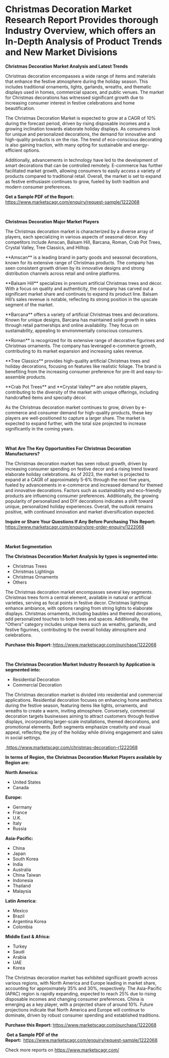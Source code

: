 <p><h1>Christmas Decoration Market Research Report Provides thorough Industry Overview, which offers an In-Depth Analysis of Product Trends and New Market Divisions</h1></p><p><strong>Christmas Decoration Market Analysis and Latest Trends</strong></p>
<p><p>Christmas decoration encompasses a wide range of items and materials that enhance the festive atmosphere during the holiday season. This includes traditional ornaments, lights, garlands, wreaths, and thematic displays used in homes, commercial spaces, and public venues. The market for Christmas decorations has witnessed significant growth due to increasing consumer interest in festive celebrations and home beautification.</p><p>The Christmas Decoration Market is expected to grow at a CAGR of 10% during the forecast period, driven by rising disposable incomes and a growing inclination towards elaborate holiday displays. As consumers look for unique and personalized decorations, the demand for innovative and high-quality products is on the rise. The trend of eco-conscious decorating is also gaining traction, with many opting for sustainable and energy-efficient options.</p><p>Additionally, advancements in technology have led to the development of smart decorations that can be controlled remotely. E-commerce has further facilitated market growth, allowing consumers to easily access a variety of products compared to traditional retail. Overall, the market is set to expand as festive enthusiasm continues to grow, fueled by both tradition and modern consumer preferences.</p></p>
<p><strong>Get a Sample PDF of the Report:&nbsp;</strong> <a href="https://www.marketscagr.com/enquiry/request-sample/1222068?utm_campaign=2378&utm_medium=2&utm_source=Github&utm_content=ia&utm_term=09022025&utm_id=christmas-decoration">https://www.marketscagr.com/enquiry/request-sample/1222068</a></p>
<p>&nbsp;</p>
<p><strong>Christmas Decoration Major Market Players</strong></p>
<p><p>The Christmas decoration market is characterized by a diverse array of players, each specializing in various aspects of seasonal décor. Key competitors include Amscan, Balsam Hill, Barcana, Roman, Crab Pot Trees, Crystal Valley, Tree Classics, and Hilltop.</p><p>**Amscan** is a leading brand in party goods and seasonal decorations, known for its extensive range of Christmas products. The company has seen consistent growth driven by its innovative designs and strong distribution channels across retail and online platforms.</p><p>**Balsam Hill** specializes in premium artificial Christmas trees and décor. With a focus on quality and authenticity, the company has carved out a significant market share and continues to expand its product line. Balsam Hill’s sales revenue is notable, reflecting its strong position in the upscale segment of the market.</p><p>**Barcana** offers a variety of artificial Christmas trees and decorations. Known for unique designs, Barcana has maintained solid growth in sales through retail partnerships and online availability. They focus on sustainability, appealing to environmentally conscious consumers.</p><p>**Roman** is recognized for its extensive range of decorative figurines and Christmas ornaments. The company has leveraged e-commerce growth, contributing to its market expansion and increasing sales revenue.</p><p>**Tree Classics** provides high-quality artificial Christmas trees and holiday decorations, focusing on features like realistic foliage. The brand is benefiting from the increasing consumer preference for pre-lit and easy-to-assemble products.</p><p>**Crab Pot Trees** and **Crystal Valley** are also notable players, contributing to the diversity of the market with unique offerings, including handcrafted items and specialty décor.</p><p>As the Christmas decoration market continues to grow, driven by e-commerce and consumer demand for high-quality products, these key players are well-positioned to capture a larger share. The market is expected to expand further, with the total size projected to increase significantly in the coming years.</p></p>
<p>&nbsp;</p>
<p><strong>What Are The Key Opportunities For Christmas Decoration Manufacturers?</strong></p>
<p><p>The Christmas decoration market has seen robust growth, driven by increasing consumer spending on festive decor and a rising trend toward elaborate holiday celebrations. As of 2023, the market is projected to expand at a CAGR of approximately 5-6% through the next five years, fueled by advancements in e-commerce and increased demand for themed and innovative decorations. Factors such as sustainability and eco-friendly products are influencing consumer preferences. Additionally, the growing popularity of personalized and DIY decorations indicates a shift toward unique, personalized holiday experiences. Overall, the outlook remains positive, with continued innovation and market diversification expected.</p></p>
<p><strong>Inquire or Share Your Questions If Any Before Purchasing This Report:</strong> <a href="https://www.marketscagr.com/enquiry/pre-order-enquiry/1222068?utm_campaign=2378&utm_medium=2&utm_source=Github&utm_content=ia&utm_term=09022025&utm_id=christmas-decoration">https://www.marketscagr.com/enquiry/pre-order-enquiry/1222068</a></p>
<p>&nbsp;</p>
<p><strong>Market Segmentation</strong></p>
<p><strong>The Christmas Decoration Market Analysis by types is segmented into:</strong></p>
<p><ul><li>Christmas Trees</li><li>Christmas Lightings</li><li>Christmas Ornaments</li><li>Others</li></ul></p>
<p><p>The Christmas decoration market encompasses several key segments. Christmas trees form a central element, available in natural or artificial varieties, serving as focal points in festive decor. Christmas lightings enhance ambiance, with options ranging from string lights to elaborate displays. Christmas ornaments, including baubles and themed decorations, add personalized touches to both trees and spaces. Additionally, the "Others" category includes unique items such as wreaths, garlands, and festive figurines, contributing to the overall holiday atmosphere and celebrations.</p></p>
<p><strong>Purchase this Report:&nbsp;</strong><a href="https://www.marketscagr.com/purchase/1222068?utm_campaign=2378&utm_medium=2&utm_source=Github&utm_content=ia&utm_term=09022025&utm_id=christmas-decoration">https://www.marketscagr.com/purchase/1222068</a></p>
<p>&nbsp;</p>
<p><strong>The Christmas Decoration Market Industry Research by Application is segmented into:</strong></p>
<p><ul><li>Residential Decoration</li><li>Commercial Decoration</li></ul></p>
<p><p>The Christmas decoration market is divided into residential and commercial applications. Residential decoration focuses on enhancing home aesthetics during the festive season, featuring items like lights, ornaments, and wreaths to create a warm, inviting atmosphere. Conversely, commercial decoration targets businesses aiming to attract customers through festive displays, incorporating larger-scale installations, themed decorations, and promotional elements. Both segments emphasize creativity and visual appeal, reflecting the joy of the holiday while driving engagement and sales in social settings.</p></p>
<p><a href="https://www.marketscagr.com/christmas-decoration-r1222068?utm_campaign=2378&utm_medium=2&utm_source=Github&utm_content=ia&utm_term=09022025&utm_id=christmas-decoration">&nbsp;https://www.marketscagr.com/christmas-decoration-r1222068</a></p>
<p><strong>In terms of Region, the Christmas Decoration Market Players available by Region are:</strong></p>
<p>
    <p> <strong> North America: </strong>
        <ul>
            <li>United States</li>
            <li>Canada</li>
        </ul>
        </p> 
    <p> <strong> Europe: </strong>
        <ul>
            <li>Germany</li>
            <li>France</li>
            <li>U.K.</li>
            <li>Italy</li>
            <li>Russia</li>
        </ul>
        </p> 
    <p> <strong> Asia-Pacific: </strong>
        <ul>
            <li>China</li>
            <li>Japan</li>
            <li>South Korea</li>
            <li>India</li>
            <li>Australia</li>
            <li>China Taiwan</li>
            <li>Indonesia</li>
            <li>Thailand</li>
            <li>Malaysia</li>
        </ul>
        </p> 
    <p> <strong> Latin America: </strong>
        <ul>
            <li>Mexico</li>
            <li>Brazil</li>
            <li>Argentina Korea</li>
            <li>Colombia</li>
        </ul>
        </p> 
    <p> <strong> Middle East & Africa: </strong>
        <ul>
            <li>Turkey</li>
            <li>Saudi</li>
            <li>Arabia</li>
            <li>UAE</li>
            <li>Korea</li>
        </ul>
    </p>
    </p>
<p><p>The Christmas decoration market has exhibited significant growth across various regions, with North America and Europe leading in market share, accounting for approximately 35% and 30%, respectively. The Asia-Pacific (APAC) region is rapidly expanding, expected to reach 25% due to rising disposable incomes and changing consumer preferences. China is emerging as a key player, with a projected share of around 10%. Future projections indicate that North America and Europe will continue to dominate, driven by robust consumer spending and established traditions.</p></p>
<p><strong>Purchase this Report: </strong><a href="https://www.marketscagr.com/purchase/1222068?utm_campaign=2378&utm_medium=2&utm_source=Github&utm_content=ia&utm_term=09022025&utm_id=christmas-decoration">https://www.marketscagr.com/purchase/1222068</a></p>
<p>&nbsp;<strong>Get a Sample PDF of the Report:&nbsp;&nbsp;</strong><a href="https://www.marketscagr.com/enquiry/request-sample/1222068?utm_campaign=2378&utm_medium=2&utm_source=Github&utm_content=ia&utm_term=09022025&utm_id=christmas-decoration">https://www.marketscagr.com/enquiry/request-sample/1222068</a></p>
<p><strong></strong></p>
<p>Check more reports on <a href="https://www.marketscagr.com/?utm_campaign=2378&utm_medium=2&utm_source=Github&utm_content=ia&utm_term=09022025&utm_id=christmas-decoration">https://www.marketscagr.com/</a></p>